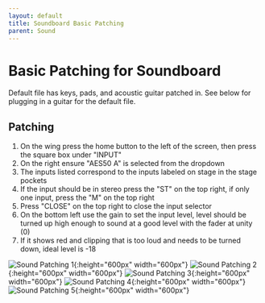 ```yaml
---
layout: default
title: Soundboard Basic Patching
parent: Sound
---
```


# Basic Patching for Soundboard

Default file has keys, pads, and acoustic guitar patched in. See below for plugging in a guitar for the default file.

## Patching

1. On the wing press the home button to the left of the screen, then press the square box under "INPUT"
1. On the right ensure "AES50 A" is selected from the dropdown
1. The inputs listed correspond to the inputs labeled on stage in the stage pockets
1. If the input should be in stereo press the "ST" on the top right, if only one input, press the "M" on the top right
1. Press "CLOSE" on the top right to close the input selector
1. On the bottom left use the gain to set the input level, level should be turned up high enough to sound at a good level with the fader at unity (0)
  1. If it shows red and clipping that is too loud and needs to be turned down, ideal level is -18

![Sound Patching 1](../assets/images/sound/patching-step-1.png){:height="600px" width="600px"}
![Sound Patching 2](../assets/images/sound/patching-step-2.png){:height="600px" width="600px"}
![Sound Patching 3](../assets/images/sound/patching-step-3.png){:height="600px" width="600px"}
![Sound Patching 4](../assets/images/sound/patching-step-4.png){:height="600px" width="600px"}
![Sound Patching 5](../assets/images/sound/patching-step-5.png){:height="600px" width="600px"}
